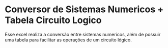# Conversor de Sistemas Numericos + Tabela Circuito Logico
Esse excel realiza a conversão entre sistemas numericos, além de possuir uma tabela para facilitar as operações de um circuito lógico.
